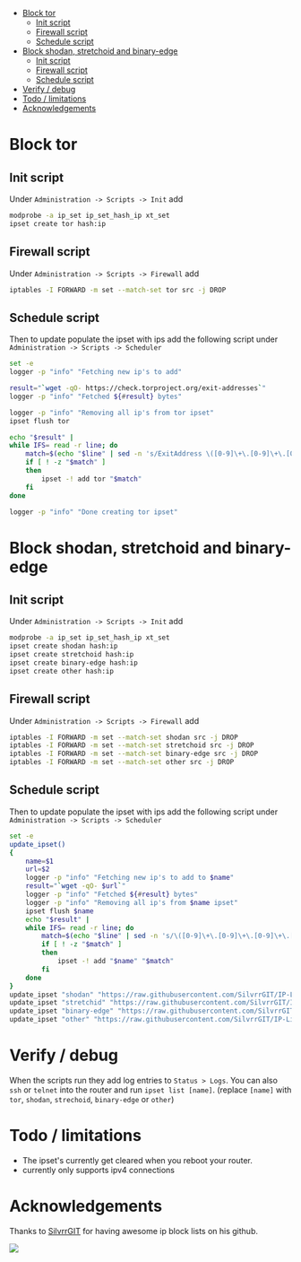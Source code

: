 - [Block tor](#block-tor)
  - [Init script](#init-script)
  - [Firewall script](#firewall-script)
  - [Schedule script](#schedule-script)
- [Block shodan, stretchoid and binary-edge](#block-shodan-stretchoid-and-binary-edge)
  - [Init script](#init-script-1)
  - [Firewall script](#firewall-script-1)
  - [Schedule script](#schedule-script-1)
- [Verify / debug](#verify--debug)
- [Todo / limitations](#todo--limitations)
- [Acknowledgements](#acknowledgements)

# Block tor
## Init script
Under `Administration -> Scripts -> Init` add
```bash
modprobe -a ip_set ip_set_hash_ip xt_set
ipset create tor hash:ip
```

## Firewall script
Under `Administration -> Scripts -> Firewall` add
```bash
iptables -I FORWARD -m set --match-set tor src -j DROP
```

## Schedule script
Then to update populate the ipset with ips add the following script under `Administration -> Scripts -> Scheduler`
```bash
set -e
logger -p "info" "Fetching new ip's to add"

result="`wget -qO- https://check.torproject.org/exit-addresses`"
logger -p "info" "Fetched ${#result} bytes"

logger -p "info" "Removing all ip's from tor ipset"
ipset flush tor

echo "$result" |
while IFS= read -r line; do
    match=$(echo "$line" | sed -n 's/ExitAddress \([0-9]\+\.[0-9]\+\.[0-9]\+\.[0-9]\+\).*/\1/p')
    if [ ! -z "$match" ]
    then
        ipset -! add tor "$match"
    fi
done

logger -p "info" "Done creating tor ipset"
```




# Block shodan, stretchoid and binary-edge

## Init script
Under `Administration -> Scripts -> Init` add
```bash
modprobe -a ip_set ip_set_hash_ip xt_set
ipset create shodan hash:ip
ipset create stretchoid hash:ip
ipset create binary-edge hash:ip
ipset create other hash:ip
```

## Firewall script
Under `Administration -> Scripts -> Firewall` add
```bash
iptables -I FORWARD -m set --match-set shodan src -j DROP
iptables -I FORWARD -m set --match-set stretchoid src -j DROP
iptables -I FORWARD -m set --match-set binary-edge src -j DROP
iptables -I FORWARD -m set --match-set other src -j DROP
```

## Schedule script
Then to update populate the ipset with ips add the following script under `Administration -> Scripts -> Scheduler`
```bash
set -e
update_ipset()
{
    name=$1
    url=$2
    logger -p "info" "Fetching new ip's to add to $name"
    result="`wget -qO- $url`"
    logger -p "info" "Fetched ${#result} bytes"
    logger -p "info" "Removing all ip's from $name ipset"
    ipset flush $name
    echo "$result" |
    while IFS= read -r line; do
        match=$(echo "$line" | sed -n 's/\([0-9]\+\.[0-9]\+\.[0-9]\+\.[0-9]\+\).*/\1/p')
        if [ ! -z "$match" ]
        then
            ipset -! add "$name" "$match"
        fi
    done
}
update_ipset "shodan" "https://raw.githubusercontent.com/SilvrrGIT/IP-Lists/master/shodan"
update_ipset "stretchid" "https://raw.githubusercontent.com/SilvrrGIT/IP-Lists/master/stretchoid"
update_ipset "binary-edge" "https://raw.githubusercontent.com/SilvrrGIT/IP-Lists/master/binary_edge"
update_ipset "other" "https://raw.githubusercontent.com/SilvrrGIT/IP-Lists/master/other"
```

# Verify / debug
When the scripts run they add log entries to `Status > Logs`.
You can also `ssh` or `telnet` into the router and run `ipset list [name]`. (replace `[name]` with `tor`, `shodan`, `strechoid`, `binary-edge` or `other`)

# Todo / limitations
* The ipset's currently get cleared when you reboot your router.
* currently only supports ipv4 connections

# Acknowledgements
Thanks to [SilvrrGIT](https://www.github.com/SilvrrGIT) for having awesome ip block lists on his github.




![](https://visitor-badge.glitch.me/badge?page_id=tomato-block-malicious-ips)
